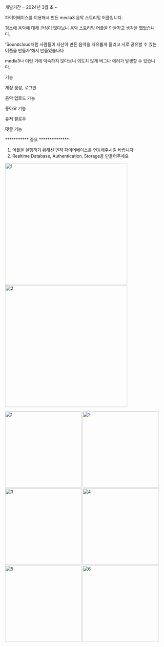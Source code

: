 개발기간 = 2024년 3월 초 ~ 

파이어베이스를 이용해서 만든 media3 음악 스트리밍 어플입니다. 

평소에 음악에 대해 관심이 많다보니 음악 스트리밍 어플을 만들자고 생각을 했었습니다. 

'Soundcloud처럼 사람들이 자신이 만든 음악을 자유롭게 올리고 서로 공유할 수 있는 어플을 만들자'해서 만들었습나다

media3나 이런 거에 익숙하지 않다보니 의도치 않게 버그나 에러가 발생할 수 있습니다.


기능

계정 생성, 로그인

음악 업로드 가능

좋아요 기능

유저 팔로우

댓글 기능


*********** 중요 **************
1. 어플을 실행하기 위해선 먼저 파이어베이스를 연동해주시길 바랍니다
2. Realtime Database, Authentication, Storage을 만들어주세요

<p align="left">  
  <img src="https://github.com/tmddn7475/MusicHub/assets/116420783/8b92450c-034e-470b-9554-0ae0690d7ce3" alt="1" width="400">  
  <img src="https://github.com/tmddn7475/MusicHub/assets/116420783/6e8c4f33-e110-4ab9-8e38-1527585ffe96" alt="2" width="400"> 
</p>

<img width="250" alt="1" src="https://github.com/tmddn7475/MusicHub/assets/116420783/7583f839-f803-49ef-92a5-4eb793b1ac16">
<img width="250" alt="2" src="https://github.com/tmddn7475/MusicHub/assets/116420783/92c20169-dc15-410d-90d9-68ee0212750c">
<img width="250" alt="3" src="https://github.com/tmddn7475/MusicHub/assets/116420783/87e53e8a-1e4b-46d7-ad93-9f69341fc25d">
<img width="250" alt="4" src="https://github.com/tmddn7475/MusicHub/assets/116420783/acf188cd-0ba6-42b8-bb50-a8a77be44db4">
<img width="250" alt="5" src="https://github.com/tmddn7475/MusicHub/assets/116420783/770c9aa9-309d-4130-a3ad-7388daa69e85">
<img width="250" alt="6" src="https://github.com/tmddn7475/MusicHub/assets/116420783/c0e6a0ee-9208-4b6c-919c-1f2b418d56e3">
